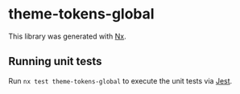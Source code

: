 # theme-tokens-global

This library was generated with [Nx](https://nx.dev).

## Running unit tests

Run `nx test theme-tokens-global` to execute the unit tests via [Jest](https://jestjs.io).
